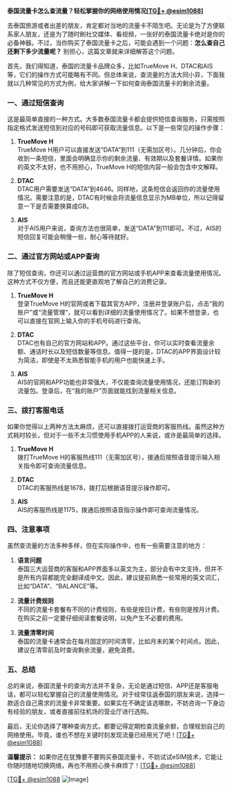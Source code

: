 **泰国流量卡怎么查流量？轻松掌握你的网络使用情况[[TG💪+ @esim1088](https://t.me/s/esim1088)]**

去泰国旅游或者出差的朋友，肯定都对当地的流量卡不陌生吧。无论是为了方便联系家人朋友，还是为了随时刷社交媒体、看视频，一张好的泰国流量卡绝对是你的必备神器。不过，当你购买了泰国流量卡之后，可能会遇到一个问题：**怎么查自己还剩下多少流量呢？** 别担心，这篇文章就来详细解答这个问题。

首先，我们得知道，泰国的流量卡品牌众多，比如TrueMove H、DTAC和AIS等，它们的操作方式可能略有不同。但总体来说，查流量的方法大同小异，下面我就以几种常见的方式为例，给大家讲解一下如何查询泰国流量卡的剩余流量。

### **一、通过短信查询**

这是最简单直接的一种方式。大多数泰国流量卡都会提供短信查询服务，只需按照指定格式发送短信到对应的号码即可获取流量信息。以下是一些常见的操作步骤：

1. **TrueMove H**  
   TrueMove H用户可以直接发送“DATA”到111（无需加区号）。几分钟后，你会收到一条短信，里面会明确显示你的剩余流量、有效期以及套餐详情。如果你的英文不太好，也不用担心，TrueMove H的短信内容一般会包含中文解释。

2. **DTAC**  
   DTAC用户需要发送“DATA”到4646。同样地，这条短信会返回你的流量使用情况。需要注意的是，DTAC有时候会将流量信息显示为MB单位，所以记得留意一下是否需要换算成GB。

3. **AIS**  
   对于AIS用户来说，查询方法也很简单，发送“DATA”到111即可。不过，AIS的短信回复可能会稍慢一些，耐心等待就好。

### **二、通过官方网站或APP查询**

除了短信查询，你还可以通过运营商的官方网站或手机APP来查看流量使用情况。这种方式不仅方便，而且还能更直观地了解自己的消费记录。

1. **TrueMove H**  
   登录TrueMove H的官网或者下载其官方APP，注册并登录账户后，点击“我的账户”或“流量管理”，就可以看到详细的流量使用情况了。如果不想登录，也可以直接在官网上输入你的手机号码进行查询。

2. **DTAC**  
   DTAC也有自己的官方网站和APP。通过这些平台，你可以实时查看流量余额、通话时长以及短信数量等信息。值得一提的是，DTAC的APP界面设计较为简洁，即使是不太熟悉智能手机的用户也能快速上手。

3. **AIS**  
   AIS的官网和APP功能也非常强大，不仅能查询流量使用情况，还能订购新的流量包。登录后，在“我的账户”页面就能找到流量相关信息。

### **三、拨打客服电话**

如果你觉得以上两种方法太麻烦，还可以直接拨打运营商的客服热线。虽然这种方式耗时较长，但对于一些不太习惯使用手机APP的人来说，或许是最简单的选择。

1. **TrueMove H**  
   拨打TrueMove H的客服热线111（无需加区号），接通后按照语音提示输入相关指令即可查询流量信息。

2. **DTAC**  
   DTAC的客服热线是1678，拨打后根据语音提示操作即可。

3. **AIS**  
   AIS的客服热线是1175，拨通后按照语音指示操作即可查询流量情况。

### **四、注意事项**

虽然查流量的方法多种多样，但在实际操作中，也有一些需要注意的地方：

1. **语言问题**  
   泰国三大运营商的客服和APP界面多以英文为主，部分会有中文支持，但并不是所有内容都能完全翻译成中文。因此，建议提前熟悉一些常用的英文词汇，比如“DATA”、“BALANCE”等。

2. **流量计费规则**  
   不同的流量卡套餐有不同的计费规则，有些是按日计费，有些则是按月计费。在购买之前一定要仔细阅读套餐说明，以免产生不必要的费用。

3. **流量清零时间**  
   泰国的流量卡通常会在每月固定的时间清零，比如月末的某个时间点。因此，建议在清零前及时查询剩余流量，避免浪费。

### **五、总结**

总的来说，泰国流量卡的查询方法并不复杂，无论是通过短信、APP还是客服电话，都可以轻松掌握自己的流量使用情况。对于经常往返泰国的朋友来说，选择一款适合自己需求的流量卡非常重要。如果实在不确定该选哪款，不妨咨询一下身边有经验的朋友，或者直接前往机场的营业厅进行选购。

最后，无论你选择了哪种查询方式，都要记得定期检查流量余额，合理规划自己的网络使用。毕竟，谁也不想在关键时刻发现流量已经用光了吧！[[TG💪+ @esim1088](https://t.me/s/esim1088)]

**温馨提示：** 如果你还在犹豫要不要购买泰国流量卡，不妨试试eSIM技术，它能让你随时随地切换网络，再也不用担心换卡麻烦了！[[TG💪+ @esim1088](https://t.me/s/esim1088)]  

[[TG💪+ @esim1088](https://t.me/s/esim1088) ![Image](https://i.postimg.cc/4NQfJmqS/Snipaste-2025-05-13-00-14-12.png)]